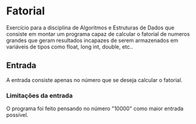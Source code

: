 
# Fatorial
Exercício para a disciplina de Algoritmos e Estruturas de Dados que consiste em montar um programa capaz de calcular o fatorial de numeros grandes que geram resultados incapazes de serem armazenados em variáveis de tipos como float, long int, double, etc..

## Entrada
A entrada consiste apenas no número que se deseja calcular o fatorial.

### Limitações da entrada
O programa foi feito pensando no número "10000" como maior entrada possível.
